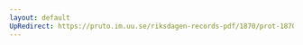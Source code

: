 ```yaml
---
layout: default
UpRedirect: https://pruto.im.uu.se/riksdagen-records-pdf/1870/prot-1870--ak--511/prot-1870--ak--511_010.pdf
---
```

